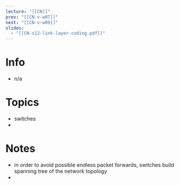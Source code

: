 ```yaml
---
lecture: "[[CN]]"
prev: "[[CN-v-w07]]"
next: "[[CN-v-w09]]"
slides:
  - "[[CN-s12-link-layer-coding.pdf]]"
---
```



# Info
- n/a


# Topics
- switches
- 


# Notes
- in order to avoid possible endless packet forwards, switches build spanning tree of the network topology
- 